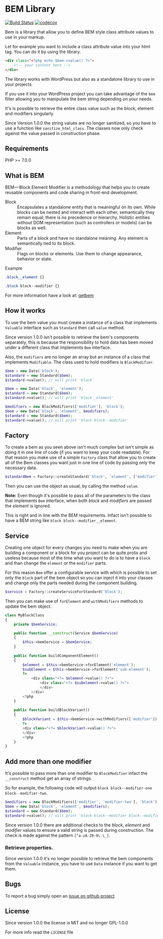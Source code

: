 # BEM Library

[![Build Status](https://img.shields.io/travis/widoz/bem/develop.svg?style=flat-square)](https://travis-ci.org/widoz/bem)
[![codecov](https://img.shields.io/codecov/c/github/widoz/bem/develop.svg?style=flat-square)](https://codecov.io/gh/widoz/bem)

Bem is a library that allow you to define BEM style class attribute values to use in your markup.

Let for example you want to include a class attribute value into your html tag.
You can do it by using the library.

```html
<div class="<?php echo $bem->value() ?>">
    <!-- your content here -->
</div>
```

The library works with WordPress but also as a standalone library to use in your projects.

If you use it into your WordPress project you can take advantage of the `bem` filter allowing you
to manipulate the bem string depending on your needs.

It's is possible to retrieve the entire class value such as the block, element and modifiers singularly.

Since Version 1.0.0 the string values are no longer sanitized, so you have to use a function like `sanitize_html_class`.
The classes now only check against the value passed in construction phase.

## Requirements

PHP >= 7.0.0

## What is BEM

BEM — Block Element Modifier is a methodology that helps you to create reusable components and code sharing in front-end development.

<dl>
	<dt>Block</dt>
	<dd>Encapsulates a standalone entity that is meaningful on its own. While blocks can be nested and interact with each other, semantically they remain equal; there is no precedence or hierarchy. Holistic entities without DOM representation (such as controllers or models) can be blocks as well.</dd>
	<dt>Element</dt>
	<dd>Parts of a block and have no standalone meaning. Any element is semantically tied to its block.</dd>
	<dt>Modifier</dt>
	<dd>Flags on blocks or elements. Use them to change appearance, behavior or state.</dd>
</dl>

Example

```css
.block__element {}

.block block--modifier {}
```

For more information have a look at: [getbem](http://getbem.com/)

## How it works

To use the bem value you must create a instance of a class that implements `Valuable` interface such as `Standard` then 
call `value` method.

Since version 1.0.0 isn't possible to retrieve the bem's components separately, this is because the 
responsibility to hold data has been moved under a different class that implements `Bem` interface.

Also, the `modifiers` are no longer an array but an instance of a class that implements `Modifiable`.
The class used to hold modifiers is `BlockModifier`.

```php
$bem = new Data('block');
$standard = new Standard($bem);
$standard->value(); // will print 'block'

$bem = new Data('block', 'element');
$standard = new Standard($bem);
$standard->value(); // will print 'block__element'

$modifiers = new BlockModifiers(['modifier'], 'block');
$bem = new Data('block', 'element', $modifiers);
$standard = new Standard($bem);
$standard->value(); // will print 'block block--modifier'
```

## Factory

To create a bem as you seen above isn't much complex but isn't simple as doing it in one line of code
(if you want to keep your code readable). For that reason you make use of a simple `Factory` class
that allow you to create all of the Bem classes you want just in one line of code by passing only
the necessary data.

```php
$standardBem = Factory::createStandard('block', 'element', ['modifier']);
```

Then you can use the object as usual, by calling the method `value`.

**Note:**
Even though it's possible to pass all of the parameters to the class that implements `Bem` interface, 
when both *block* and *modifiers* are passed the *element* is ignored.

This is right and in line with the BEM requirements. Infact isn't possible to have a BEM string like `block block--modifier__element`.

## Service

Creating one object for every changes you need to make when you are building a component or a block
for you project can be quite prolix and useless because most of the time what you want to do is to have
a `block` and than change the `element` or the `modifier` parts.

For this reason `Bem` offer a configurable service with which is possible to set only the `block`
part of the bem object so you can inject it into your classes and change only the parts needed during
the component building.

```php
$service = Factory::createServiceForStandard('block');
```

Then you can make use of `forElement` and `withModifiers` methods to update the bem object.

```php
class MyBlockClass 
{
    private $bemService;

    public function __construct(Service $bemService)
    {
        $this->bemService = $bemService;
    }
    
    public function buildComponentElement()
    {
        $element = $this->bemService->forElement('element');
        $subElement = $this->bemService->forElement('sub-element');
        ?>
            <div class="<?= $element->value() ?>">
                <div class="<?= $subelement->value() ?>">
                </div>
            </div>
        <?php
    }
    
    public function buildBlockVariant()
    {
        $blockVariant = $this->bemService->withModifiers(['modifier']);
        ?>
        <div class="<?= $blockVariant->value() ?>">
        </div>
        <?php
    }
}
```

## Add more than one modifier

It's possible to pass more than one modifier to `BlockModifier` infact the `__construct` method
get an array of strings.

So for example, the following code will output `block block--modifier-one block--modifier-two`.

```php
$modifiers = new BlockModifiers(['modifier', 'modifier-two'], 'block');
$bem = new Data('block', 'element', $modifiers);
$standard = new Standard($bem);
$standard->value(); // will print 'block block--modifier block--modifier-two'
```

Since version 1.0.0 there are additional checks to the *block*, *element* and *modifier* values to ensure
a valid string is passed during construction. The check is made against the pattern `[^a-zA-Z0-9\-\_]`.

### Retrieve properties.

Since version 1.0.0 it's no longer possible to retrieve the bem components from the `Valuable` instance,
you have to use `Data` instance if you want to get them.

## Bugs

To report a bug simply open an [issue on github project](https://github.com/widoz/bem/issues)

## License

Since version 1.0.0 the license is MIT and no longer GPL-1.0.0

For more info read the `LICENSE` file
